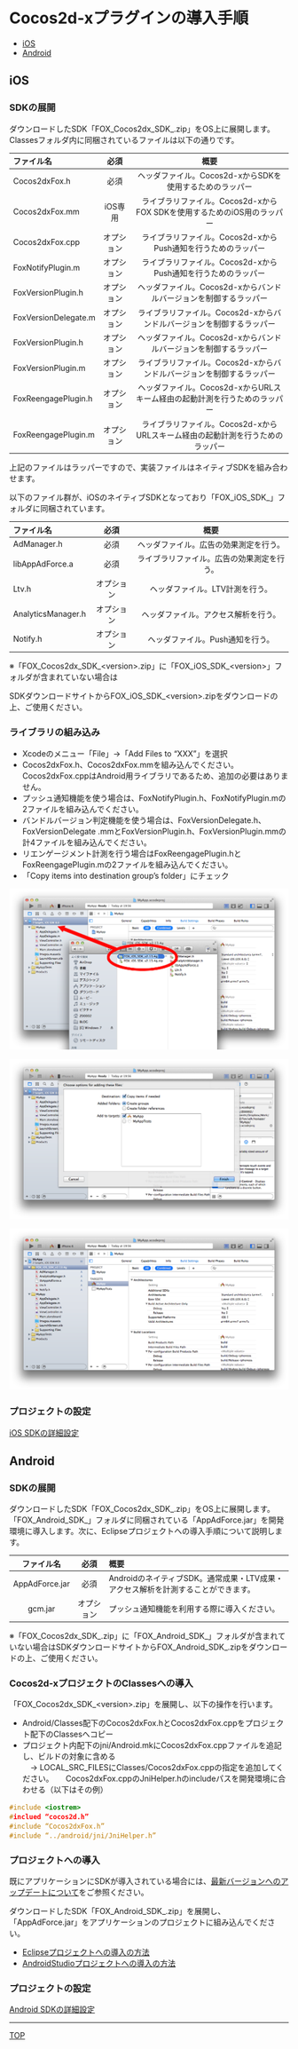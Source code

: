# Cocos2d-xプラグインの導入手順

* [iOS](./README.md#ios)
* [Android](./README.md#android)

## iOS

### SDKの展開

ダウンロードしたSDK「FOX_Cocos2dx_SDK_<version>.zip」をOS上に展開します。Classesフォルダ内に同梱されているファイルは以下の通りです。

ファイル名|必須|概要
:--------|:-------------:|:--------:
Cocos2dxFox.h|必須|ヘッダファイル。Cocos2d-xからSDKを使用するためのラッパー
Cocos2dxFox.mm|	iOS専用	|ライブラリファイル。Cocos2d-xからFOX SDKを使用するためのiOS用のラッパー
Cocos2dxFox.cpp|オプション|ライブラリファイル。Cocos2d-xからPush通知を行うためのラッパー
FoxNotifyPlugin.m|オプション|ライブラリファイル。Cocos2d-xからPush通知を行うためのラッパー
FoxVersionPlugin.h|オプション|ヘッダファイル。Cocos2d-xからバンドルバージョンを制御するラッパー
FoxVersionDelegate.m|オプション|ライブラリファイル。Cocos2d-xからバンドルバージョンを制御するラッパー|
FoxVersionPlugin.h|オプション|ヘッダファイル。Cocos2d-xからバンドルバージョンを制御するラッパー|
FoxVersionPlugin.m|オプション|ライブラリファイル。Cocos2d-xからバンドルバージョンを制御するラッパー|
FoxReengagePlugin.h|オプション|ヘッダファイル。Cocos2d-xからURLスキーム経由の起動計測を行うためのラッパー|
FoxReengagePlugin.m|オプション|ライブラリファイル。Cocos2d-xからURLスキーム経由の起動計測を行うためのラッパー|

上記のファイルはラッパーですので、実装ファイルはネイティブSDKを組み合わせます。

以下のファイル群が、iOSのネイティブSDKとなっており「FOX_iOS_SDK_<version>」フォルダに同梱されています。

ファイル名|必須|概要
:--------|:-------------:|:--------:
AdManager.h|必須|ヘッダファイル。広告の効果測定を行う。|
libAppAdForce.a|必須|ライブラリファイル。広告の効果測定を行う。|
Ltv.h|オプション|ヘッダファイル。LTV計測を行う。|
AnalyticsManager.h|オプション|ヘッダファイル。アクセス解析を行う。|
Notify.h|オプション|ヘッダファイル。Push通知を行う。

※「FOX_Cocos2dx\_SDK_&lt;version&gt;.zip」に「FOX_iOS\_SDK_&lt;version&gt;」フォルダが含まれていない場合は

SDKダウンロードサイトからFOX_iOS\_SDK_&lt;version&gt;.zipをダウンロードの上、ご使用ください。


### ライブラリの組み込み

* Xcodeのメニュー「File」→「Add Files to “XXX”」を選択
* Cocos2dxFox.h、Cocos2dxFox.mmを組み込んでください。Cocos2dxFox.cppはAndroid用ライブラリであるため、追加の必要はありません。
* プッシュ通知機能を使う場合は、FoxNotifyPlugin.h、FoxNotifyPlugin.mの2ファイルを組み込んでください。
* バンドルバージョン判定機能を使う場合は、FoxVersionDelegate.h、FoxVersionDelegate .mmとFoxVersionPlugin.h、FoxVersionPlugin.mmの計4ファイルを組み込んでください。
* リエンゲージメント計測を行う場合はFoxReengagePlugin.hとFoxReengagePlugin.mの2ファイルを組み込んでください。
* 「Copy items into destination group’s folder」にチェック

![インストール01](./ios/img01.png)

![インストール02](./ios/img02.png)

![インストール03](./ios/img03.png)

### プロジェクトの設定

[iOS SDKの詳細設定](./ios/README.md)

## Android

### SDKの展開

ダウンロードしたSDK「FOX_Cocos2dx_SDK_<version>.zip」をOS上に展開します。<br>
「FOX_Android_SDK_<version>」フォルダに同梱されている「AppAdForce.jar」を開発環境に導入します。次に、Eclipseプロジェクトへの導入手順について説明します。

|ファイル名|必須|概要|
|:------:|:------:|:------|
|AppAdForce.jar|必須|AndroidのネイティブSDK。通常成果・LTV成果・アクセス解析を計測することができます。|
|gcm.jar|オプション|プッシュ通知機能を利用する際に導入ください。|

※「FOX_Cocos2dx_SDK_<version>.zip」に「FOX_Android_SDK_<version>」フォルダが含まれていない場合はSDKダウンロードサイトからFOX_Android_SDK_<version>.zipをダウンロードの上、ご使用ください。

### Cocos2d-xプロジェクトのClassesへの導入

「FOX_Cocos2dx\_SDK_&lt;version&gt;.zip」を展開し、以下の操作を行います。

* Android/Classes配下のCocos2dxFox.hとCocos2dxFox.cppをプロジェクト配下のClassesへコピー
* プロジェクト内配下のjni/Android.mkにCocos2dxFox.cppファイルを追記し、ビルドの対象に含める<br>
　→ LOCAL_SRC_FILESにClasses/Cocos2dxFox.cppの指定を追加してください。
　
Cocos2dxFox.cppのJniHelper.hのincludeパスを開発環境に合わせる（以下はその例）

```cpp
#include <iostrem>
#inclued “cocos2d.h”
#include “Cocos2dxFox.h”
#include “../android/jni/JniHelper.h”
```

###	プロジェクトへの導入

既にアプリケーションにSDKが導入されている場合には、[最新バージョンへのアップデートについて](/lang/ja/doc/update/README.md)をご参照ください。

ダウンロードしたSDK「FOX_Android_SDK_<version>.zip」を展開し、「AppAdForce.jar」をアプリケーションのプロジェクトに組み込んでください。

* [Eclipseプロジェクトへの導入の方法](./android/ide/eclipse/README.md)
* [AndroidStudioプロジェクトへの導入の方法](./android/ide/android_studio/README.md)

### プロジェクトの設定

[Android SDKの詳細設定](./android/README.md)

---
[TOP](/lang/ja/README.md)
